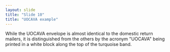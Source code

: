 ```yaml
---
layout: slide
title: "Slide 10"
title: "UOCAVA example"
---
```


While the UOCAVA envelope is almost identical to the domestic return mailers, it is distinguished from the others by the acronym "UOCAVA" being printed in a white block along the top of the turquoise band.